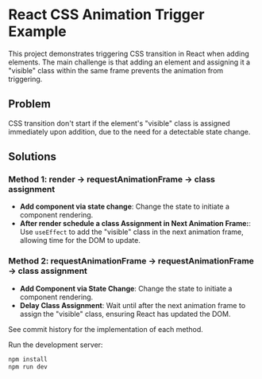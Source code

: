 # React CSS Animation Trigger Example

This project demonstrates triggering CSS transition in React when adding elements. 
The main challenge is that adding an element and assigning it a "visible" class within the same frame 
prevents the animation from triggering.

## Problem

CSS transition don't start if the element's "visible" class is assigned immediately upon addition,
due to the need for a detectable state change.

## Solutions

### Method 1: render -> requestAnimationFrame -> class assignment
- **Add component via state change**: Change the state to initiate a component rendering.
- **After render schedule a class Assignment in Next Animation Frame:**: Use `useEffect` to add the "visible" class
in the next animation frame, allowing time for the DOM to update.

### Method 2: requestAnimationFrame -> requestAnimationFrame -> class assignment
- **Add Component via State Change**: Change the state to initiate a component rendering.
- **Delay Class Assignment**: Wait until after the next animation frame to assign the "visible" class, 
ensuring React has updated the DOM.

See commit history for the implementation of each method.

Run the development server:
```bash
npm install
npm run dev
```
